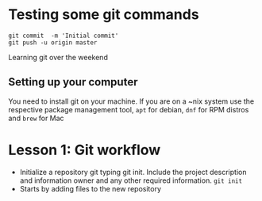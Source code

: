 # Testing some git commands
```
git commit  -m 'Initial commit'
git push -u origin master
```
Learning git over the weekend

## Setting up your computer
You need to install git on your machine. If you are on a ~nix system use the respective package management tool, ```apt``` for debian, ```dnf``` for RPM distros and ```brew``` for Mac

# Lesson 1: Git workflow
- Initialize a repository git typing git init. Include the project description and information owner and any other required information.
```git init```
- Starts by adding files to the new repository
